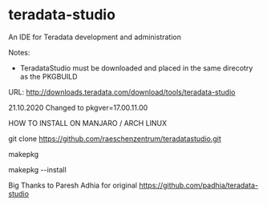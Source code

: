 teradata-studio
===============

An IDE for Teradata development and administration

Notes:
- TeradataStudio must be downloaded and placed in the same direcotry as the PKGBUILD

URL: http://downloads.teradata.com/download/tools/teradata-studio


21.10.2020 Changed to pkgver=17.00.11.00 

HOW TO INSTALL ON MANJARO / ARCH LINUX

git clone https://github.com/raeschenzentrum/teradatastudio.git

makepkg

makepkg --install

Big Thanks to Paresh Adhia for original https://github.com/padhia/teradata-studio
